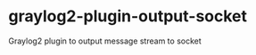 graylog2-plugin-output-socket
=============================

Graylog2 plugin to output message stream to socket
